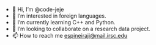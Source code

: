 - 👋 Hi, I’m @code-jeje
- 👀 I’m interested in foreign languages. 
- 🌱 I’m currently learning C++ and Python. 
- 💞️ I’m looking to collaborate on a research data project. 
- 📫 How to reach me espineiraji@mail.irsc.edu

<!---
code-jeje/code-jeje is a ✨ special ✨ repository because its `README.md` (this file) appears on your GitHub profile.
You can click the Preview link to take a look at your changes.
--->
